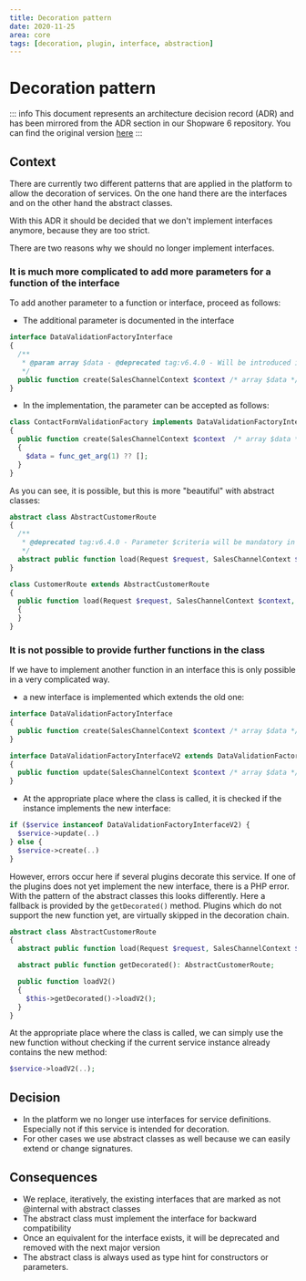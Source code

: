 ```yaml
---
title: Decoration pattern
date: 2020-11-25
area: core
tags: [decoration, plugin, interface, abstraction]
---
```


# Decoration pattern

::: info
This document represents an architecture decision record (ADR) and has been mirrored from the ADR section in our Shopware 6 repository.
You can find the original version [here](https://github.com/shopware/shopware/blob/trunk/adr/2020-11-25-decoration-pattern.md)
:::

## Context

There are currently two different patterns that are applied in the platform to allow the decoration of services. 
On the one hand there are the interfaces and on the other hand the abstract classes. 

With this ADR it should be decided that we don't implement interfaces anymore, because they are too strict.

There are two reasons why we should no longer implement interfaces.

### It is much more complicated to add more parameters for a function of the interface
To add another parameter to a function or interface, proceed as follows:

* The additional parameter is documented in the interface

```php
interface DataValidationFactoryInterface
{
  /**
   * @param array $data - @deprecated tag:v6.4.0 - Will be introduced in v6.4.0
   */
  public function create(SalesChannelContext $context /* array $data */): DataValidationDefinition;
}
```

* In the implementation, the parameter can be accepted as follows:

```php
class ContactFormValidationFactory implements DataValidationFactoryInterface
{
  public function create(SalesChannelContext $context  /* array $data */): DataValidationDefinition
  {
    $data = func_get_arg(1) ?? [];
  }
}
```

As you can see, it is possible, but this is more "beautiful" with abstract classes:

```php
abstract class AbstractCustomerRoute
{
  /**
   * @deprecated tag:v6.4.0 - Parameter $criteria will be mandatory in future implementation
   */
  abstract public function load(Request $request, SalesChannelContext $context/*, Criteria $criteria*/): CustomerResponse;
}

class CustomerRoute extends AbstractCustomerRoute
{
  public function load(Request $request, SalesChannelContext $context, ?Criteria $criteria = null): CustomerResponse
  {
  }
}
```

### It is not possible to provide further functions in the class 
If we have to implement another function in an interface this is only possible in a very complicated way.
* a new interface is implemented which extends the old one:

```php
interface DataValidationFactoryInterface
{
  public function create(SalesChannelContext $context /* array $data */): DataValidationDefinition;
}

interface DataValidationFactoryInterfaceV2 extends DataValidationFactoryInterface
{
  public function update(SalesChannelContext $context /* array $data */): DataValidationDefinition;
}
```

* At the appropriate place where the class is called, it is checked if the instance implements the new interface:

```php
if ($service instanceof DataValidationFactoryInterfaceV2) {
  $service->update(..)
} else {
  $service->create(..)
}
```

However, errors occur here if several plugins decorate this service. If one of the plugins does not yet implement the new interface, there is a PHP error.
With the pattern of the abstract classes this looks differently. Here a fallback is provided by the `getDecorated()` method. Plugins which do not support the new function yet, are virtually skipped in the decoration chain.

```php
abstract class AbstractCustomerRoute
{
  abstract public function load(Request $request, SalesChannelContext $context): CustomerResponse;

  abstract public function getDecorated(): AbstractCustomerRoute; 

  public function loadV2() 
  {
    $this->getDecorated()->loadV2();                               
  }
}
```

At the appropriate place where the class is called, we can simply use the new function without checking if the current service instance already contains the new method:

```php
$service->loadV2(..);
```

## Decision

* In the platform we no longer use interfaces for service definitions. Especially not if this service is intended for decoration.
* For other cases we use abstract classes as well because we can easily extend or change signatures.

## Consequences
* We replace, iteratively, the existing interfaces that are marked as not @internal with abstract classes
* The abstract class must implement the interface for backward compatibility
* Once an equivalent for the interface exists, it will be deprecated and removed with the next major version
* The abstract class is always used as type hint for constructors or parameters.
